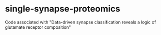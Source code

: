 # single-synapse-proteomics
Code associated with "Data-driven synapse classification reveals a logic of glutamate receptor composition"
